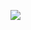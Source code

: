 ![](https://skillicons.dev/icons?&perline=10&i=ae,androidstudio,blender,bootstrap,c,cs,cpp,css,discord,figma,github,gmail,heroku,html,ai,instagram,java,js,jquery,kotlin,misskey,notion,p5js,ps,postgres,pr,py,ruby,swift,twitter,unity,visualstudio,vscode,windows)

<!--
**kawauso-luv/kawauso-luv** is a ✨ _special_ ✨ repository because its `README.md` (this file) appears on your GitHub profile.

Here are some ideas to get you started:

- 🔭 I’m currently working on ...
- 🌱 I’m currently learning ...
- 👯 I’m looking to collaborate on ...
- 🤔 I’m looking for help with ...
- 💬 Ask me about ...
- 📫 How to reach me: ...
- 😄 Pronouns: ...
- ⚡ Fun fact: ...
-->
